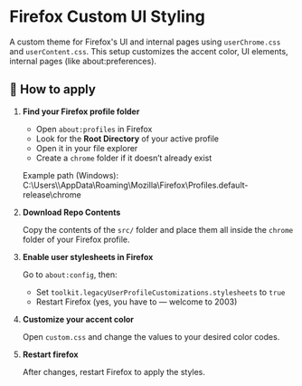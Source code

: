 # Firefox Custom UI Styling

A custom theme for Firefox's UI and internal pages using `userChrome.css` and `userContent.css`.
This setup customizes the accent color, UI elements, internal pages (like about:preferences).

## 🚀 How to apply

1. **Find your Firefox profile folder**
   
   - Open `about:profiles` in Firefox
   - Look for the **Root Directory** of your active profile
   - Open it in your file explorer
   - Create a `chrome` folder if it doesn’t already exist

   Example path (Windows): C:\Users\\<username>\AppData\Roaming\Mozilla\Firefox\Profiles<profile-id>.default-release\chrome

2. **Download Repo Contents**

   Copy the contents of the `src/` folder and place them all inside the `chrome` folder of your Firefox profile.

3. **Enable user stylesheets in Firefox**

   Go to `about:config`, then:

   - Set `toolkit.legacyUserProfileCustomizations.stylesheets` to `true`
   - Restart Firefox (yes, you have to — welcome to 2003)

4. **Customize your accent color**

   Open `custom.css` and change the values to your desired color codes.  

4. **Restart firefox**

   After changes, restart Firefox to apply the styles.